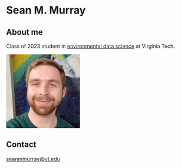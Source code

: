 # Sean M. Murray

## About me

Class of 2023 student in [environmental data science](https://vt.edu/academics/majors/environmental-data-science.html) at Virginia Tech.

![photo](https://raw.githubusercontent.com/seanmmurray/seanmmurray.github.io/52065c39d0203fef85a6fc116c917f795912efa3/docs/assets/profile_photo_seanmmurray.png)

## Contact

seanmmurray@vt.edu
